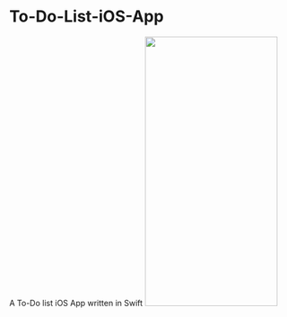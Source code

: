 # To-Do-List-iOS-App
A To-Do list iOS App written in Swift
<img src="https://giphy.com/embed/5zkL51B2Qun5TByn2z" width="236" height="480" frameBorder="0" class="giphy-embed" allowFullScreen></img>
